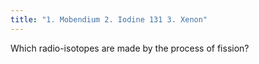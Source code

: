 ```yaml
---
title: "1. Mobendium 2. Iodine 131 3. Xenon"
---
```

Which radio-isotopes are made by the process of fission?

